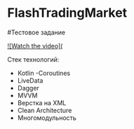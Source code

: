 # FlashTradingMarket
#Тестовое задание

[![Watch the video](](https://youtu.be/C8E96rNttwU)

Стек технологий: 
-	Kotlin
-Coroutines
-	LiveData
-	Dagger
-	MVVM
-	Верстка на XML
-	Clean Architecture 
-	Многомодульность

